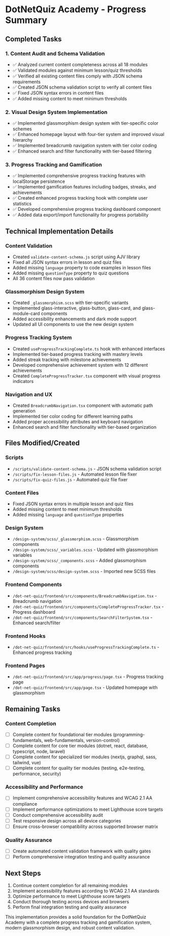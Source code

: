 # DotNetQuiz Academy - Progress Summary

## Completed Tasks

### 1. Content Audit and Schema Validation
- ✅ Analyzed current content completeness across all 18 modules
- ✅ Validated modules against minimum lesson/quiz thresholds
- ✅ Verified all existing content files comply with JSON schema requirements
- ✅ Created JSON schema validation script to verify all content files
- ✅ Fixed JSON syntax errors in content files
- ✅ Added missing content to meet minimum thresholds

### 2. Visual Design System Implementation
- ✅ Implemented glassmorphism design system with tier-specific color schemes
- ✅ Enhanced homepage layout with four-tier system and improved visual hierarchy
- ✅ Implemented breadcrumb navigation system with tier color coding
- ✅ Enhanced search and filter functionality with tier-based filtering

### 3. Progress Tracking and Gamification
- ✅ Implemented comprehensive progress tracking features with localStorage persistence
- ✅ Implemented gamification features including badges, streaks, and achievements
- ✅ Created enhanced progress tracking hook with complete user statistics
- ✅ Developed comprehensive progress tracking dashboard component
- ✅ Added data export/import functionality for progress portability

## Technical Implementation Details

### Content Validation
- Created `validate-content-schema.js` script using AJV library
- Fixed all JSON syntax errors in lesson and quiz files
- Added missing `language` property to code examples in lesson files
- Added missing `questionType` property to quiz questions
- All 36 content files now pass validation

### Glassmorphism Design System
- Created `_glassmorphism.scss` with tier-specific variants
- Implemented glass-interactive, glass-button, glass-card, and glass-module-card components
- Added accessibility enhancements and dark mode support
- Updated all UI components to use the new design system

### Progress Tracking System
- Created `useProgressTrackingComplete.ts` hook with enhanced interfaces
- Implemented tier-based progress tracking with mastery levels
- Added streak tracking with milestone achievements
- Developed comprehensive achievement system with 12 different achievements
- Created `CompleteProgressTracker.tsx` component with visual progress indicators

### Navigation and UX
- Created `BreadcrumbNavigation.tsx` component with automatic path generation
- Implemented tier color coding for different learning paths
- Added proper accessibility attributes and keyboard navigation
- Enhanced search and filter functionality with tier-based organization

## Files Modified/Created

### Scripts
- `/scripts/validate-content-schema.js` - JSON schema validation script
- `/scripts/fix-lesson-files.js` - Automated lesson file fixer
- `/scripts/fix-quiz-files.js` - Automated quiz file fixer

### Content Files
- Fixed JSON syntax errors in multiple lesson and quiz files
- Added missing content to meet minimum thresholds
- Added missing `language` and `questionType` properties

### Design System
- `/design-system/scss/_glassmorphism.scss` - Glassmorphism components
- `/design-system/scss/_variables.scss` - Updated with glassmorphism variables
- `/design-system/scss/_components.scss` - Added glassmorphism components
- `/design-system/scss/design-system.scss` - Imported new SCSS files

### Frontend Components
- `/dot-net-quiz/frontend/src/components/BreadcrumbNavigation.tsx` - Breadcrumb navigation
- `/dot-net-quiz/frontend/src/components/CompleteProgressTracker.tsx` - Progress dashboard
- `/dot-net-quiz/frontend/src/components/SearchFilterSystem.tsx` - Enhanced search/filter

### Frontend Hooks
- `/dot-net-quiz/frontend/src/hooks/useProgressTrackingComplete.ts` - Enhanced progress tracking

### Frontend Pages
- `/dot-net-quiz/frontend/src/app/progress/page.tsx` - Progress tracking page
- `/dot-net-quiz/frontend/src/app/page.tsx` - Updated homepage with glassmorphism

## Remaining Tasks

### Content Completion
- [ ] Complete content for foundational tier modules (programming-fundamentals, web-fundamentals, version-control)
- [ ] Complete content for core tier modules (dotnet, react, database, typescript, node, laravel)
- [ ] Complete content for specialized tier modules (nextjs, graphql, sass, tailwind, vue)
- [ ] Complete content for quality tier modules (testing, e2e-testing, performance, security)

### Accessibility and Performance
- [ ] Implement comprehensive accessibility features and WCAG 2.1 AA compliance
- [ ] Implement performance optimizations to meet Lighthouse score targets
- [ ] Conduct comprehensive accessibility audit
- [ ] Test responsive design across all device categories
- [ ] Ensure cross-browser compatibility across supported browser matrix

### Quality Assurance
- [ ] Create automated content validation framework with quality gates
- [ ] Perform comprehensive integration testing and quality assurance

## Next Steps

1. Continue content completion for all remaining modules
2. Implement accessibility features according to WCAG 2.1 AA standards
3. Optimize performance to meet Lighthouse score targets
4. Conduct thorough testing across devices and browsers
5. Perform final integration testing and quality assurance

This implementation provides a solid foundation for the DotNetQuiz Academy with a complete progress tracking and gamification system, modern glassmorphism design, and robust content validation.